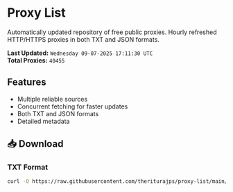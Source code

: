 # Proxy List

Automatically updated repository of free public proxies. Hourly refreshed HTTP/HTTPS proxies in both TXT and JSON formats.

**Last Updated:** `Wednesday 09-07-2025 17:11:30 UTC`  
**Total Proxies:** `40455`

## Features
- Multiple reliable sources
- Concurrent fetching for faster updates
- Both TXT and JSON formats
- Detailed metadata

## 📥 Download

### TXT Format
```bash
curl -O https://raw.githubusercontent.com/theriturajps/proxy-list/main/proxies.txt